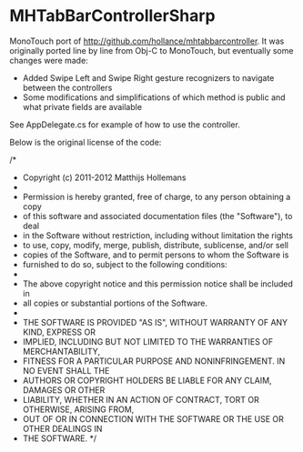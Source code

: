 MHTabBarControllerSharp
=======================

MonoTouch port of http://github.com/hollance/mhtabbarcontroller. It was originally ported line by line from Obj-C to MonoTouch, but eventually some changes were made:

- Added Swipe Left and Swipe Right gesture recognizers to navigate between the controllers
- Some modifications and simplifications of which method is public and what private fields are available

See AppDelegate.cs for example of how to use the controller.


Below is the original license of the code:

/*
 * Copyright (c) 2011-2012 Matthijs Hollemans
 * 
 * Permission is hereby granted, free of charge, to any person obtaining a copy
 * of this software and associated documentation files (the "Software"), to deal
 * in the Software without restriction, including without limitation the rights
 * to use, copy, modify, merge, publish, distribute, sublicense, and/or sell
 * copies of the Software, and to permit persons to whom the Software is
 * furnished to do so, subject to the following conditions:
 * 
 * The above copyright notice and this permission notice shall be included in
 * all copies or substantial portions of the Software.
 * 
 * THE SOFTWARE IS PROVIDED "AS IS", WITHOUT WARRANTY OF ANY KIND, EXPRESS OR
 * IMPLIED, INCLUDING BUT NOT LIMITED TO THE WARRANTIES OF MERCHANTABILITY,
 * FITNESS FOR A PARTICULAR PURPOSE AND NONINFRINGEMENT. IN NO EVENT SHALL THE
 * AUTHORS OR COPYRIGHT HOLDERS BE LIABLE FOR ANY CLAIM, DAMAGES OR OTHER
 * LIABILITY, WHETHER IN AN ACTION OF CONTRACT, TORT OR OTHERWISE, ARISING FROM,
 * OUT OF OR IN CONNECTION WITH THE SOFTWARE OR THE USE OR OTHER DEALINGS IN
 * THE SOFTWARE.
 */